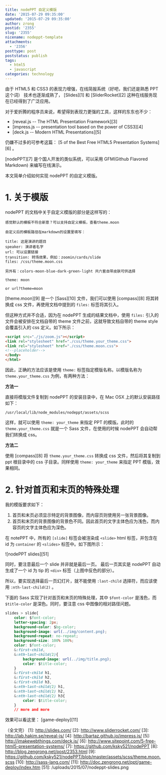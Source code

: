```yaml
---
title: nodePPT 自定义模版
date: '2015-07-29 09:35:00'
updated: '2015-07-29 09:35:00'
author: zrong
postid: '2355'
slug: '2355'
nicename: nodeppt-template
attachments:
  - '2356'
posttype: post
poststatus: publish
tags:
  - html5
  - javascript
categories: technology
---
```


由于 HTML5 和 CSS3 的表现力增强，在线简报系统（好吧，我们还是熟悉 PPT 这个词） 技术也逐渐成熟了， [Slides][1] 和 [SliderRocket][2] 这种在线服务现在已经得到了广泛应用。

对于爱折腾的程序员来说，希望得到表现力更强的工具，这样的东东也不少：

* [reveal.js -- The HTML Presentation Framework][3]
* [impress.js -- presentation tool based on the power of CSS3][4]
* [deck.js -- Modern HTML Presentations][5]

仍嫌不过多的可参考这篇： [5 of the Best Free HTML5 Presentation Systems][6] 。

<!--more-->

[nodePPT][7] 是个国人开发的类似系统，可以采用 GFM(Github Flavored Markdown) 来编写在线演示。

本文简单介绍如何实现 nodePPT 的自定义模版。

# 1. 关于模版

nodePPT 的文档中关于自定义模版的部分是这样写的：

```
感觉默认的模板不符合新意？可以支持自定义模板，查看theme.moon

自定义后的模板路径在markdown的设置里填写：

title: 这是演讲的题目
speaker: 演讲者名字
url: 可以设置链接
transition: 转场效果，例如：zoomin/cards/slide
files: /css/theme.moon.css

另外有：colors-moon-blue-dark-green-light 共六套自带皮肤可供选择

theme: moon

or url?theme=moon
```

[theme.moon][9] 是一个 [Sass][10] 文件，我们可以使用 [compass][8] 将其转换成 css 文件，再使用文档中提到的 `files:` 标签将其引入。

但这种方式并不合适，因为在 nodePPT 生成的结果文档中，使用 `files:` 引入的文件会被安排在文档自带的 theme 文件之前，这就导致文档自带的 theme style 会覆盖引入的 css 定义。如下所示：

```html
<script src="./js/zoom.js"></script>
<link rel="stylesheet" href="./css/theme.your_theme.css">
<link rel="stylesheet" href="./css/theme.moon.css">
<!--placeholder-->
</body>
</html>
```

因此，正确的方法应该是使用 `theme:` 标签指定模版名称。以模版名称为 `theme.your_theme.css` 为例，有两种方法：

**方法一**

直接将模版文件复制到 nodePPT 的安装目录中，在 Mac OSX 上的默认安装路径如下：

	/usr/local/lib/node_modules/nodeppt/assets/scss

这样，就可以使用 `theme: your_theme` 来指定 PPT 的模版。此时的 `theme.your_theme.css` 就是一个 Sass 文件，在使用的时候 nodePPT 会自动帮我们转换成 css。

**方法二**

使用 [compass][8] 将 `theme.your_theme.css` 转换成 css 文件，然后将其复制到 ppt 根目录中的 css 子目录。同样使用 `theme: your_theme` 来指定 PPT 模版，效果相同。

# 2. 针对首页和末页的特殊处理

我的模版要求如下：

1. 首页和末页必须显示特定的背景图像，而内容页则使用另一张背景图像。
2. 首页和末页的背景图像的背景色不同。因此首页的文字主体色应为浅色，而内容页的文字主体色应为深色。

在 notePPT 中，所有的 `[slide]` 标签会被渲染成 `<slide>` html 标签，并包含在 id 为 `container` 的 `<slides>` 标签中。如下图所示：

![nodePPT slides][51]

同时，要注意最后一个 slide 并非就是最后一页。 最后一页其实是 nodePPT 自动生成了一个 id 为 tip 的 `<div>` 标签（上图中反色的部分）。

所以，要实现选择最后一页幻灯片，就不能使用 `:last-child` 选择符，而应该使用 `:nth-last-child(2)` 。

下面的 Sass 实现了针对首页和末页的特殊处理，其中 `$font-color` 是浅色，而 `$title-color` 是深色。同时，要注意 css 中图像的相对路径问题。

```css
slides > slide{
    color: $font-color;
    letter-spacing: 2px;
	background-color: $bg-color;
	background-image: url(../img/content.png);
	background-repeat: no-repeat;
	background-size: 100% 100%;
	color: $font-color;
	&:first-child,
	&:nth-last-child(2){
		background-image: url(../img/title.png);
		color: $title-color;
	}
	&:first-child h1, 
	&:first-child h2,
	&:first-child h3, 
	&:nth-last-child(2) h1,
	&:nth-last-child(2) h2,
	&:nth-last-child(2) h3{
		color: $title-color;
	}
	// more and more
```

效果可以看这里： [game-deploy][11]

（全文完）
[1]: http://slides.com/
[2]: http://www.sliderrocket.com/
[3]: http://lab.hakim.se/reveal-js/
[4]: http://bartaz.github.io/impress.js/
[5]: http://imakewebthings.com/deck.js/
[6]: http://www.sitepoint.com/5-free-html5-presentation-systems/
[7]: https://github.com/ksky521/nodePPT
[8]: http://blog.zengrong.net/post/2353.html
[9]: https://github.com/ksky521/nodePPT/blob/master/assets/scss/theme.moon.scss
[10]: http://sass-lang.com/
[11]: http://doc.zengrong.net/ppt/game-deploy/index.htm
[51]: /uploads/2015/07/nodeppt-slides.png
